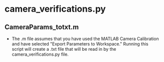 # camera_verifications.py
## CameraParams_totxt.m
* The .m file assumes that you have used the MATLAB Camera Calibration and have selected "Export Parameters to Workspace." Running this script will create a .txt file that will be read in by the camera_verifications.py file.
